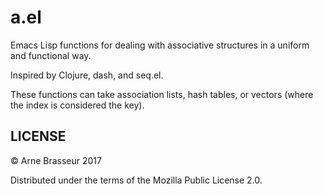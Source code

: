# a.el

Emacs Lisp functions for dealing with associative structures in a uniform and functional way.

Inspired by Clojure, dash, and seq.el.

These functions can take association lists, hash tables, or vectors (where the index is considered the key).

## LICENSE

&copy; Arne Brasseur 2017

Distributed under the terms of the Mozilla Public License 2.0.
